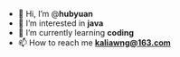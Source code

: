 - 👋 Hi, I’m @**hubyuan**
- 👀 I’m interested in **java**
- 🌱 I’m currently learning **coding**
- 📫 How to reach me **kaliawng@163.com**
